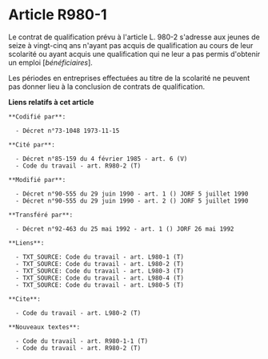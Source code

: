 # Article R980-1

Le contrat de qualification prévu à l'article L. 980-2 s'adresse aux jeunes de seize à vingt-cinq ans n'ayant pas acquis de
qualification au cours de leur scolarité ou ayant acquis une qualification qui ne leur a pas permis d'obtenir un emploi
[*bénéficiaires*].

Les périodes en entreprises effectuées au titre de la scolarité ne peuvent pas donner lieu à la conclusion de contrats de
qualification.

**Liens relatifs à cet article**

	**Codifié par**:

	  - Décret n°73-1048 1973-11-15

	**Cité par**:

	  - Décret n°85-159 du 4 février 1985 - art. 6 (V)
	  - Code du travail - art. R980-2 (T)

	**Modifié par**:

	  - Décret n°90-555 du 29 juin 1990 - art. 1 () JORF 5 juillet 1990
	  - Décret n°90-555 du 29 juin 1990 - art. 2 () JORF 5 juillet 1990

	**Transféré par**:

	  - Décret n°92-463 du 25 mai 1992 - art. 1 () JORF 26 mai 1992

	**Liens**:

	  - TXT_SOURCE: Code du travail - art. L980-1 (T)
	  - TXT_SOURCE: Code du travail - art. L980-2 (T)
	  - TXT_SOURCE: Code du travail - art. L980-3 (T)
	  - TXT_SOURCE: Code du travail - art. L980-4 (T)
	  - TXT_SOURCE: Code du travail - art. L980-5 (T)

	**Cite**:

	  - Code du travail - art. L980-2 (T)

	**Nouveaux textes**:

	  - Code du travail - art. R980-1-1 (T)
	  - Code du travail - art. R980-2 (T)
